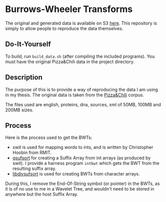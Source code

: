 Burrows-Wheeler Transforms
==========================

The original and generated data is available on S3
[here](http://bwt-corpus.s3.amazonaws.com/list.html).
This repository is simply to allow people to reproduce the data themselves.

Do-It-Yourself
--------------

To build, run `build_data.sh` (after compiling the included programs).
You must have the original Pizza&Chili data in the project directory.

Description
-----------

The purpose of this is to provide a way of reproducing the data I am using in
my thesis. The original data is taken from the 
[Pizza&Chili](http://pizzachili.dcc.uchile.cl/texts.html) corpus.

The files used are english, proteins, dna, sources, xml of 50MB, 100MB and 200MB
sizes.

Process
-------

Here is the process used to get the BWTs:

 * *swit* is used for mapping words to ints, and is written by Christopher Hoobin from RMIT.
 * [qsufsort](http://www.larsson.dogma.net/research.html) for creating a Suffix
 Array from int arrays (as produced by swit). I provide a harness
 program `intbwt` which gets the BWT from the resulting suffix array.
 * [libdivsufsort](http://code.google.com/p/libdivsufsort/) is used for creating
 BWTs from character arrays.
 
During this, I remove the End-Of-String symbol (or pointer) in the BWTs, as it
is of no use to me in a Wavelet Tree, and wouldn't need to be stored in anywhere
but the host Suffix Array.
